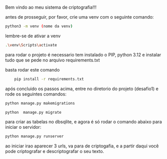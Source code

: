 Bem vindo ao meu sistema de criptografia!!!

antes de  prosseguir, por favor, crie uma venv com o seguinte comando:

```bash
python3 -m venv (nome da venv)
```
lembre-se de ativar a venv

```bash
.\venv\Scripts\activate
```

para rodar o projeto é necessario tem instalado o PIP, python 3.12 e instalar tudo que se pede no arquivo requirements.txt

basta rodar este comando
```bash
    pip install -r requirements.txt
```
após concluido os passos acima, entre no diretorio do projeto (desafio1) e rode os seguintes comandos:

```bash
python manage.py makemigrations

python  manage.py migrate

```
para criar as tabelas no dbsqlite, e agora é  só rodar o comando abaixo para iniciar o servidor:

```bash
python manage.py runserver
```
ao iniciar irao aparecer 3 urls, va para de criptogafia,  e a partir daqui você pode criptografar e descriptografar o seu texto.